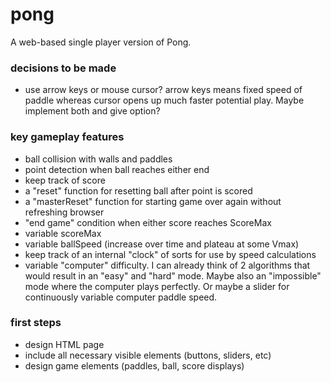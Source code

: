 # pong
A web-based single player version of Pong.

### decisions to be made
- use arrow keys or mouse cursor? arrow keys means fixed speed of paddle whereas cursor opens up much faster potential play. Maybe implement both and give option?


### key gameplay features
- ball collision with walls and paddles
- point detection when ball reaches either end
- keep track of score
- a "reset" function for resetting ball after point is scored
- a "masterReset" function for starting game over again without refreshing browser
- "end game" condition when either score reaches ScoreMax
- variable scoreMax
- variable ballSpeed (increase over time and plateau at some Vmax)
- keep track of an internal "clock" of sorts for use by speed calculations
- variable "computer" difficulty. I can already think of 2 algorithms that would result in an "easy" and "hard" mode. Maybe also an "impossible" mode where the computer plays perfectly. Or maybe a slider for continuously variable computer paddle speed.


### first steps
- design HTML page
- include all necessary visible elements (buttons, sliders, etc)
- design game elements (paddles, ball, score displays)
